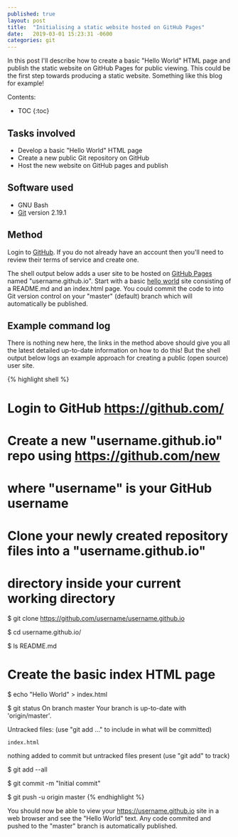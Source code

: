 ```yaml
---
published: true 
layout: post
title:  "Initialising a static website hosted on GitHub Pages"
date:   2019-03-01 15:23:31 -0600
categories: git
---
```


In this post I'll describe how to create a basic "Hello World" HTML page and publish the static website on GitHub Pages for public viewing.
This could be the first step towards producing a static website. 
Something like this blog for example!   

Contents:
* TOC
{:toc}

## Tasks involved

- Develop a basic "Hello World" HTML page
- Create a new public Git repository on GitHub
- Host the new website on GitHub pages and publish

## Software used

- GNU Bash
- [Git](https://git-scm.com) version 2.19.1

## Method

Login to [GitHub](https://github.com/). 
If you do not already have an account then you'll need to review their terms of service and create one.

The shell output below adds a user site to be hosted on [GitHub Pages](https://pages.github.com/) named "username.github.io".
Start with a basic [hello world](https://guides.github.com/activities/hello-world) site consisting of a README.md and an index.html page.
You could commit the code to into Git version control on your "master" (default) branch which will automatically be published.

## Example command log 

There is nothing new here, the links in the method above should give you all the latest detailed up-to-date information on how to do this!
But the shell output below logs an example approach for creating a public (open source) user site.

{% highlight shell %}
# Login to GitHub https://github.com/
# Create a new "username.github.io" repo using https://github.com/new
# where "username" is your GitHub username

# Clone your newly created repository files into a "username.github.io" 
# directory inside your current working directory
$ git clone https://github.com/username/username.github.io

$ cd username.github.io/

$ ls
README.md

# Create the basic index HTML page
$ echo "Hello World" > index.html

$ git status
On branch master
Your branch is up-to-date with 'origin/master'.

Untracked files:
  (use "git add <file>..." to include in what will be committed)

	index.html

nothing added to commit but untracked files present (use "git add" to track)

$ git add --all

$ git commit -m "Initial commit"

$ git push -u origin master
{% endhighlight %}

You should now be able to view your https://username.github.io site in a web browser and see the "Hello World" text.
Any code commited and pushed to the "master" branch is automatically published.
